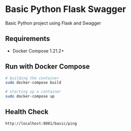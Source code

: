 # Basic Python Flask Swagger

Basic Python project using Flask and Swagger

## Requirements

* Docker Compose 1.21.2+

## Run with Docker Compose

```bash
# building the container
sudo docker-compose build

# starting up a container
sudo docker-compose up
```

## Health Check

```http
http://localhost:8081/basic/ping
```
